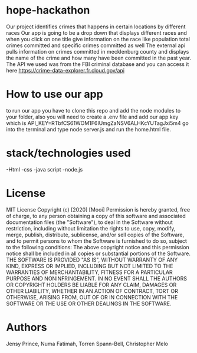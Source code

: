 # hope-hackathon
Our project identifies crimes that happens in certain locations by different races
Our app is going to be a drop down that displays different races and when you click on one title give information on the race like population total crimes committed and specific crimes committed as well
The external api pulls information on crimes committed in mecklenburg county and displays the name of the crime and how many have been committed in the past year. The API we used was from the FBI criminal database and you can access it here https://crime-data-explorer.fr.cloud.gov/api

# How to use our app
to run our app you have to clone this repo and add the node modules to your folder, also you will need to create a .env file and add our app key which is API_KEY=RTbfCS61WOM1F6IUmgZaNSV6ALHKcYUTagJxi5m4  go into the terminal and type node server.js and run the home.html file.

# stack/technologies used
-Html
-css
-java script
-node.js
# License
MIT License
Copyright (c) [2020] [Mooi]
Permission is hereby granted, free of charge, to any person obtaining a copy
of this software and associated documentation files (the "Software"), to deal
in the Software without restriction, including without limitation the rights
to use, copy, modify, merge, publish, distribute, sublicense, and/or sell
copies of the Software, and to permit persons to whom the Software is
furnished to do so, subject to the following conditions:
The above copyright notice and this permission notice shall be included in all
copies or substantial portions of the Software.
THE SOFTWARE IS PROVIDED "AS IS", WITHOUT WARRANTY OF ANY KIND, EXPRESS OR
IMPLIED, INCLUDING BUT NOT LIMITED TO THE WARRANTIES OF MERCHANTABILITY,
FITNESS FOR A PARTICULAR PURPOSE AND NONINFRINGEMENT. IN NO EVENT SHALL THE
AUTHORS OR COPYRIGHT HOLDERS BE LIABLE FOR ANY CLAIM, DAMAGES OR OTHER
LIABILITY, WHETHER IN AN ACTION OF CONTRACT, TORT OR OTHERWISE, ARISING FROM,
OUT OF OR IN CONNECTION WITH THE SOFTWARE OR THE USE OR OTHER DEALINGS IN THE
SOFTWARE.
# Authors
Jensy Prince, 
Numa Fatimah, 
Torren Spann-Bell, 
Christopher Melo
